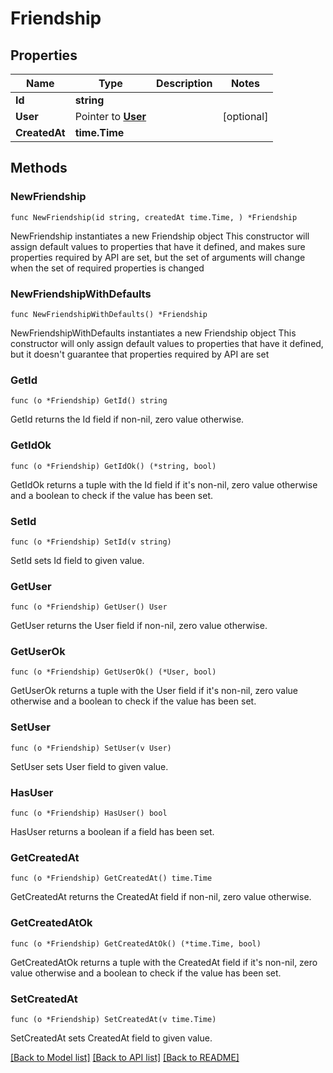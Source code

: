 # Friendship

## Properties

Name | Type | Description | Notes
------------ | ------------- | ------------- | -------------
**Id** | **string** |  | 
**User** | Pointer to [**User**](User.md) |  | [optional] 
**CreatedAt** | **time.Time** |  | 

## Methods

### NewFriendship

`func NewFriendship(id string, createdAt time.Time, ) *Friendship`

NewFriendship instantiates a new Friendship object
This constructor will assign default values to properties that have it defined,
and makes sure properties required by API are set, but the set of arguments
will change when the set of required properties is changed

### NewFriendshipWithDefaults

`func NewFriendshipWithDefaults() *Friendship`

NewFriendshipWithDefaults instantiates a new Friendship object
This constructor will only assign default values to properties that have it defined,
but it doesn't guarantee that properties required by API are set

### GetId

`func (o *Friendship) GetId() string`

GetId returns the Id field if non-nil, zero value otherwise.

### GetIdOk

`func (o *Friendship) GetIdOk() (*string, bool)`

GetIdOk returns a tuple with the Id field if it's non-nil, zero value otherwise
and a boolean to check if the value has been set.

### SetId

`func (o *Friendship) SetId(v string)`

SetId sets Id field to given value.


### GetUser

`func (o *Friendship) GetUser() User`

GetUser returns the User field if non-nil, zero value otherwise.

### GetUserOk

`func (o *Friendship) GetUserOk() (*User, bool)`

GetUserOk returns a tuple with the User field if it's non-nil, zero value otherwise
and a boolean to check if the value has been set.

### SetUser

`func (o *Friendship) SetUser(v User)`

SetUser sets User field to given value.

### HasUser

`func (o *Friendship) HasUser() bool`

HasUser returns a boolean if a field has been set.

### GetCreatedAt

`func (o *Friendship) GetCreatedAt() time.Time`

GetCreatedAt returns the CreatedAt field if non-nil, zero value otherwise.

### GetCreatedAtOk

`func (o *Friendship) GetCreatedAtOk() (*time.Time, bool)`

GetCreatedAtOk returns a tuple with the CreatedAt field if it's non-nil, zero value otherwise
and a boolean to check if the value has been set.

### SetCreatedAt

`func (o *Friendship) SetCreatedAt(v time.Time)`

SetCreatedAt sets CreatedAt field to given value.



[[Back to Model list]](../README.md#documentation-for-models) [[Back to API list]](../README.md#documentation-for-api-endpoints) [[Back to README]](../README.md)


